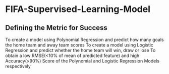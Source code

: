 # FIFA-Supervised-Learning-Model

## Defining the Metric for Success
To create a model using Polynomial Regression and predict how many goals the home team and away team scores
To create a model using Logistic Regression and predict whether the home team will win, draw or lose
To obtain a low RMSE(<10% of mean of predicted feature) and high Accuracy(>90%) Score of the Polynomial and Logistic Regression Models respectively
